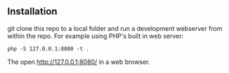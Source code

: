 ## Installation

git clone this repo to a local folder and run a development webserver from within the repo. For example using PHP's built in web server:

```
php -S 127.0.0.1:8080 -t .
```

The open http://127.0.0.1:8080/ in a web browser.

